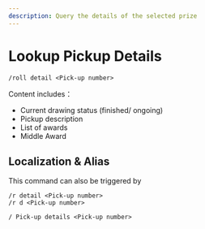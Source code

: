 ```yaml
---
description: Query the details of the selected prize
---
```


# Lookup Pickup Details

```
/roll detail <Pick-up number>
```

Content includes：

- Current drawing status (finished/ ongoing)
- Pickup description
- List of awards
- Middle Award

## Localization & Alias

This command can also be triggered by

```
/r detail <Pick-up number>
/r d <Pick-up number>

/ Pick-up details <Pick-up number>
```
